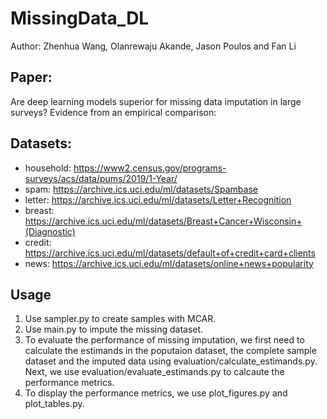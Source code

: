# MissingData_DL

Author: Zhenhua Wang, Olanrewaju Akande, Jason Poulos and Fan Li

## Paper: 
Are deep learning models superior for missing data imputation in large surveys? Evidence from an empirical comparison: 

## Datasets:
  - household: https://www2.census.gov/programs-surveys/acs/data/pums/2019/1-Year/
  - spam: https://archive.ics.uci.edu/ml/datasets/Spambase
  - letter: https://archive.ics.uci.edu/ml/datasets/Letter+Recognition
  - breast: https://archive.ics.uci.edu/ml/datasets/Breast+Cancer+Wisconsin+(Diagnostic)
  - credit: https://archive.ics.uci.edu/ml/datasets/default+of+credit+card+clients
  - news: https://archive.ics.uci.edu/ml/datasets/online+news+popularity
## Usage
  1. Use sampler.py to create samples with MCAR.
  2. Use main.py to impute the missing dataset. 
  3. To evaluate the performance of missing imputation, we first need to calculate the estimands in the poputaion dataset, the complete sample dataset and the imputed data using evaluation/calculate_estimands.py. Next, we use evaluation/evaluate_estimands.py to calcaute the performance metrics.
  4. To display the performance metrics, we use plot_figures.py and plot_tables.py.
